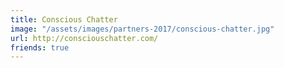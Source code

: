 ```yaml
---
title: Conscious Chatter
image: "/assets/images/partners-2017/conscious-chatter.jpg"
url: http://consciouschatter.com/
friends: true
---
```


